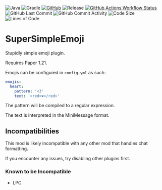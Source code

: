 ![Java](https://img.shields.io/badge/java-21-%23ED8B00.svg?style=for-the-badge&logo=openjdk&logoColor=white)
![Gradle](https://img.shields.io/badge/Gradle-02303A.svg?style=for-the-badge&logo=gradle&logoColor=white)
[![GitHub](https://img.shields.io/badge/github-%23121011.svg?style=for-the-badge&logo=github&logoColor=white)](https://github.com/NeedCoolerShoes/SuperSimpleEmoji)
![Release](https://img.shields.io/badge/release-alpha-11FF05.svg?style=for-the-badge&logoColor=white)
[![GitHub Actions Workflow Status](https://img.shields.io/github/actions/workflow/status/NeedCoolerShoes/SuperSimpleEmoji/gradle.yml?style=for-the-badge&logo=github)](https://github.com/NeedCoolerShoes/SuperSimpleEmoji/actions/workflows/gradle.yml)
![GitHub Last Commit](https://img.shields.io/github/last-commit/NeedCoolerShoes/SuperSimpleEmoji?style=for-the-badge&logo=github)
![GitHub Commit Activity](https://img.shields.io/github/commit-activity/w/NeedCoolerShoes/SuperSimpleEmoji?style=for-the-badge&logo=github)
![Code Size](https://img.shields.io/github/languages/code-size/NeedCoolerShoes/SuperSimpleEmoji?style=for-the-badge&logo=github)
![Lines of Code](https://img.shields.io/endpoint?style=for-the-badge&logo=github&url=https://ghloc.vercel.app/api/NeedCoolerShoes/SuperSimpleEmoji/badge?filter=.java$&label=lines%20of%20code&color=blue)

# SuperSimpleEmoji

Stupidly simple emoji plugin.

Requires Paper 1.21.

Emojis can be configured in `config.yml` as such:
```yml
emojis:
  heart:
    pattern: '<3'
    text: '<red>❤</red>'
```

The pattern will be compiled to a regular expression.

The text is interpreted in the MiniMessage format.

## Incompatibilities
This mod is likely incompatible with any other mod that handles chat formatting.

If you encounter any issues, try disabling other plugins first.

### Known to be Incompatible
- LPC
